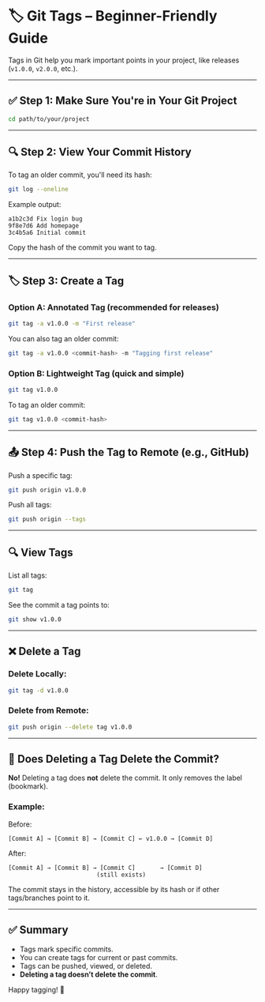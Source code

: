
# 🏷️ Git Tags – Beginner-Friendly Guide

Tags in Git help you mark important points in your project, like releases (`v1.0.0`, `v2.0.0`, etc.).

---

## ✅ Step 1: Make Sure You're in Your Git Project

```bash
cd path/to/your/project
```

---

## 🔍 Step 2: View Your Commit History

To tag an older commit, you'll need its hash:

```bash
git log --oneline
```

Example output:

```
a1b2c3d Fix login bug
9f8e7d6 Add homepage
3c4b5a6 Initial commit
```

Copy the hash of the commit you want to tag.

---

## 🏷️ Step 3: Create a Tag

### Option A: Annotated Tag (recommended for releases)

```bash
git tag -a v1.0.0 -m "First release"
```

You can also tag an older commit:

```bash
git tag -a v1.0.0 <commit-hash> -m "Tagging first release"
```

### Option B: Lightweight Tag (quick and simple)

```bash
git tag v1.0.0
```

To tag an older commit:

```bash
git tag v1.0.0 <commit-hash>
```

---

## 📤 Step 4: Push the Tag to Remote (e.g., GitHub)

Push a specific tag:

```bash
git push origin v1.0.0
```

Push all tags:

```bash
git push origin --tags
```

---

## 🔍 View Tags

List all tags:

```bash
git tag
```

See the commit a tag points to:

```bash
git show v1.0.0
```

---

## ❌ Delete a Tag

### Delete Locally:

```bash
git tag -d v1.0.0
```

### Delete from Remote:

```bash
git push origin --delete tag v1.0.0
```

---

## 🚨 Does Deleting a Tag Delete the Commit?

**No!** Deleting a tag does **not** delete the commit. It only removes the label (bookmark).

### Example:

Before:
```
[Commit A] → [Commit B] → [Commit C] ← v1.0.0 → [Commit D]
```

After:
```
[Commit A] → [Commit B] → [Commit C]       → [Commit D]
                         (still exists)
```

The commit stays in the history, accessible by its hash or if other tags/branches point to it.

---

## ✅ Summary

- Tags mark specific commits.
- You can create tags for current or past commits.
- Tags can be pushed, viewed, or deleted.
- **Deleting a tag doesn’t delete the commit**.

Happy tagging! 🎉
